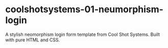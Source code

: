 # coolshotsystems-01-neumorphism-login
A stylish neomorphism login form template from Cool Shot Systems. Built with pure HTML and CSS.
